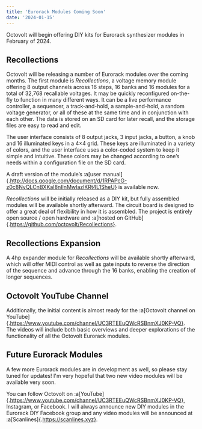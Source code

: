```yaml
---
title: 'Eurorack Modules Coming Soon'
date: '2024-01-15'
---
```


Octovolt will begin offering DIY kits for Eurorack synthesizer modules in February of 2024.

Recollections
---

Octovolt will be releasing a number of Eurorack modules over the coming months. The first module is _Recollections_, a voltage memory module offering 8 output channels across 16 steps, 16 banks and 16 modules for a total of 32,768 recallable voltages. It may be quickly reconfigured on-the-fly to function in many different ways. It can be a live performance controller, a sequencer, a track-and-hold, a sample-and-hold, a random voltage generator, or all of these at the same time and in conjunction with each other. The data is stored on an SD card for later recall, and the storage files are easy to read and edit.

The user interface consists of 8 output jacks, 3 input jacks, a button, a knob and 16 illuminated keys in a 4×4 grid. These keys are illuminated in a variety of colors, and the user interface uses a color-coded system to keep it simple and intuitive. These colors may be changed according to one’s needs within a configuration file on the SD card.

A draft version of the module’s :a[user manual]{.http://docs.google.com/document/d/1RPAPcG-z0c8NyQLCnBXKaI8nIInMwIazlKRt4L1SheU} is available now.

_Recollections_ will be initially released as a DIY kit, but fully assembled modules will be available shortly afterward. The circuit board is designed to offer a great deal of flexibility in how it is assembled. The project is entirely open source / open hardware and :a[hosted on GitHub]{.https://github.com/octovolt/Recollections}.

Recollections Expansion
---

A 4hp expander module for _Recollections_ will be available shortly afterward, which will offer MIDI control as well as gate inputs to reverse the direction of the sequence and advance through the 16 banks, enabling the creation of longer sequences.

Octovolt YouTube Channel
---

Additionally, the initial content is almost ready for the :a[Octovolt channel on YouTube]{.https://www.youtube.com/channel/UC3RTEEuQWcRSBnmXJ0KP-VQ}. The videos will include both basic overviews and deeper explorations of the functionality of all the Octovolt Eurorack modules.

Future Eurorack Modules
---

A few more Eurorack modules are in development as well, so please stay tuned for updates! I'm very hopeful that two new video modules will be available very soon.

You can follow Octovolt on :a[YouTube]{.https://www.youtube.com/channel/UC3RTEEuQWcRSBnmXJ0KP-VQ}, Instagram, or Facebook. I will always announce new DIY modules in the Eurorack DIY Facebook group and any video modules will be announced at :a[Scanlines]{.https://scanlines.xyz}.